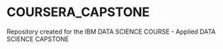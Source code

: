 # COURSERA_CAPSTONE
Repository created for the IBM  DATA SCIENCE COURSE - Applied DATA SCIENCE CAPSTONE
